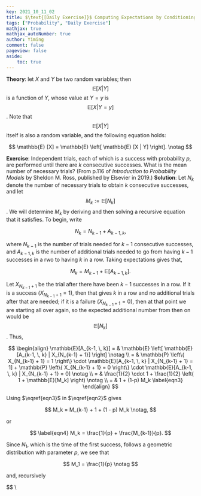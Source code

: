 ```yaml
---
key: 2021_10_11_02
title: $\text{[Daily Exercise]}$ Computing Expectations by Conditioning
tags: ["Probability", "Daily Exercise"]
mathjax: true
mathjax_autoNumber: true
author: Yiming
comment: false
pageview: false
aside:
    toc: true
---
```


**Theory**: let $X$ and $Y$ be two random variables; then $$\mathbb{E} [X | Y]$$ is a function of $Y$, whose value at $Y = y$ is $$\mathbb{E} [X | Y = y]$$. Note that $$\mathbb{E} [X | Y]$$ itself is also a random variable, and the following equation holds:

$$
\mathbb{E} [X] = \mathbb{E} \left[ \mathbb{E} [X | Y] \right]. \notag
$$

**Exercise**: Independent trials, each of which is a success with probability $p$, are performed until there are $k$ consecutive successes. What is the mean number of necessary trials? (From p.116 of *Introduction to Probability Models* by Sheldon M. Ross, published by Elsevier in 2019.)
**Solution**: Let $N_k$ denote the number of necessary trials to obtain $k$ consecutive successes, and let $$M_k := \mathbb{E}[N_k]$$. We will determine $M_k$ by deriving and then solving a recursive equation that it satisfies. To begin, write

$$
\label{eqn1}
N_k = N_{k-1} + A_{k-1, \, k},
$$

where $N_{k-1}$ is the number of trials needed for $k-1$ consecutive successes, and $A_{k-1, \, k}$ is the number of additional trials needed to go from having $k-1$ successes in a rwo to having $k$ in a row. Taking expectations gives that,

$$
\label{eqn2}
M_k = M_{k-1} + \mathbb{E} [A_{k-1, \, k}].
$$

Let $X_{N_{k-1} + 1}$ be the trial after there have been $k-1$ successes in a row. If it is a success ($X_{N_{k-1} + 1}=1$), then that gives $k$ in a row and no additional trials after that are needed; if it is a failure ($X_{N_{k-1} + 1}=0$), then at that point we are starting all over again, so the expected additional number from then on would be $$\mathbb{E}[N_k]$$. Thus,

$$
\begin{align}
\mathbb{E}[A_{k-1, \, k}] = & \mathbb{E} \left[ \mathbb{E}[A_{k-1, \, k} | X_{N_{k-1} + 1}]  \right] \notag \\
= & \mathbb{P} \left\{ X_{N_{k-1} + 1} = 1 \right\} \cdot \mathbb{E}[A_{k-1, \, k} | X_{N_{k-1} + 1} = 1] + \mathbb{P} \left\{ X_{N_{k-1} + 1} = 0 \right\} \cdot \mathbb{E}[A_{k-1, \, k} | X_{N_{k-1} + 1} = 0] \notag \\
= & \frac{1}{2} \cdot 1 + \frac{1}{2} \left( 1 + \mathbb{E}[M_k] \right) \notag \\
= & 1 + (1-p) M_k \label{eqn3}
\end{align}
$$

Using $\eqref{eqn3}$ in $\eqref{eqn2}$ gives

$$
M_k = M_{k-1} + 1 + (1 - p) M_k \notag,
$$

or

$$
\label{eqn4}
M_k = \frac{1}{p} + \frac{M_{k-1}}{p}.
$$

Since $N_1$, which is the time of the first success, follows a geometric distribution with parameter $p$, we see that

$$
M_1 = \frac{1}{p} \notag
$$

and, recursively

$$
\